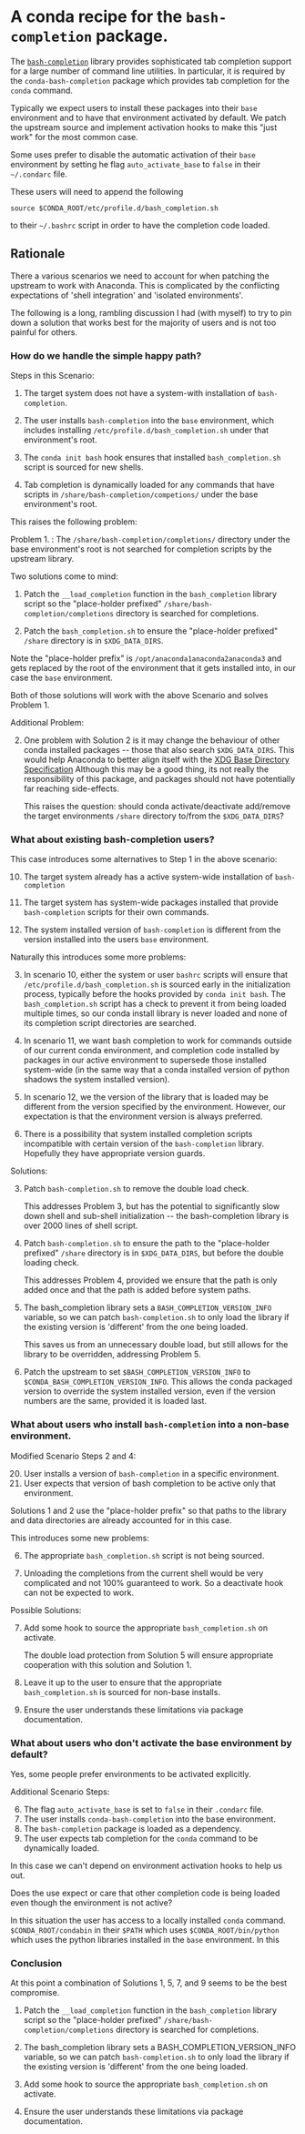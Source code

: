 # A conda recipe for the `bash-completion` package.

The [`bash-completion`][1] library provides sophisticated tab completion support for
a large number of command line utilities.  In particular, it is required by the
`conda-bash-completion` package which provides tab completion for the `conda` command.

Typically we expect users to install these packages into their `base` environment and to
have that environment activated by default.  We patch the upstream source and implement
activation hooks to make this "just work" for the most common case.

Some uses prefer to disable the automatic activation of their `base` environment by
setting he flag `auto_activate_base` to `false` in their `~/.condarc` file.

These users will need to append the following
```
source $CONDA_ROOT/etc/profile.d/bash_completion.sh
```
to their `~/.bashrc` script in order to have the completion code loaded.

## Rationale

There a various scenarios we need to account for when patching the upstream to work with
Anaconda.  This is complicated by the conflicting expectations of 'shell integration'
and 'isolated environments'. 

The following is a long, rambling discussion I had (with myself) to try to pin down
a solution that works best for the majority of users and is not too painful for others. 

### How do we handle the simple happy path?

Steps in this Scenario:

1. The target system does not have a system-with installation of `bash-completion`. 

2. The user installs `bash-completion` into the `base` environment, which includes
   installing `/etc/profile.d/bash_completion.sh` under that environment's root.

3. The `conda init bash` hook ensures that installed `bash_completion.sh` script is
   sourced for new shells.

4. Tab completion is dynamically loaded for any commands that have scripts in
   `/share/bash-completion/competions/` under the base environment's root.

This raises the following problem:

Problem 1.
: The `/share/bash-completion/completions/` directory under the base environment's root
is not searched for completion scripts by the upstream library.

Two solutions come to mind:

1. Patch the `__load_completion` function in the `bash_completion` library script so the
   "place-holder prefixed" `/share/bash-completion/completions` directory is searched
   for completions.

2. Patch the `bash_completion.sh` to ensure the "place-holder prefixed" `/share`
   directory is in `$XDG_DATA_DIRS`. 

Note the "place-holder prefix" is `/opt/anaconda1anaconda2anaconda3` and gets replaced
by the root of the environment that it gets installed into, in our case the `base`
environment.

Both of those solutions will work with the above Scenario and solves Problem 1. 

Additional Problem:
    
2. One problem with Solution 2 is it may change the behaviour of other conda installed
   packages -- those that also search `$XDG_DATA_DIRS`. This would help Anaconda to
   better align itself with the [XDG Base Directory Specification][2] Although this may
   be a good thing, its not really the responsibility of this package, and packages
   should not have potentially far reaching side-effects. 

   This raises the question: should conda activate/deactivate add/remove the target
   environments `/share` directory to/from the `$XDG_DATA_DIRS`?

### What about existing bash-completion users?

This case introduces some alternatives to Step 1 in the above scenario:

10. The target system already has a active system-wide installation of
    `bash-completion` 

11. The target system has system-wide packages installed that provide
    `bash-completion` scripts for their own commands.

12. The system installed version of `bash-completion` is different from the version
    installed into the users `base` environment. 

Naturally this introduces some more problems:

3. In scenario 10, either the system or user `bashrc` scripts will ensure that
   `/etc/profile.d/bash_completion.sh` is sourced early in the initialization
   process, typically before the hooks provided by `conda init bash`.  The
   `bash_completion.sh` script has a check to prevent it from being loaded multiple
   times, so our conda install library is never loaded and none of its completion
   script directories are searched.

4. In scenario 11, we want bash completion to work for commands outside of our
   current conda environment, and completion code installed by packages in our
   active environment to supersede those installed system-wide (in the same way
   that a conda installed version of python shadows the system installed version).

5. In scenario 12, we the version of the library that is loaded may be different
   from the version specified by the environment. However, our expectation is that
   the environment version is always preferred.   

6. There is a possibility that system installed completion scripts incompatible with
   certain version of the `bash-completion` library.  Hopefully they have
   appropriate version guards.

Solutions:

3. Patch `bash-completion.sh` to remove the double load check.

   This addresses Problem 3, but has the potential to significantly slow down shell
   and sub-shell initialization -- the bash-completion library is over 2000 lines of
   shell script.

4. Patch `bash-completion.sh` to ensure the path to the "place-holder prefixed"
   `/share` directory is in `$XDG_DATA_DIRS`, but before the double loading check.

   This addresses Problem 4, provided we ensure that the path is only added
   once and that the path is added before system paths.

5. The bash_completion library sets a `BASH_COMPLETION_VERSION_INFO` variable, so we
   can patch `bash-completion.sh` to only load the library if the existing version is
   'different' from the one being loaded.  

   This saves us from an unnecessary double load, but still allows for the library to
   be overridden, addressing Problem 5.

6. Patch the upstream to set `$BASH_COMPLETION_VERSION_INFO` to
   `$CONDA_BASH_COMPLETION_VERSION_INFO`.  This allows the conda packaged version to
   override the system installed version, even if the version numbers are the same,
   provided it is loaded last. 

### What about users who install `bash-completion` into a non-base environment.

Modified Scenario Steps 2 and 4:

20. User installs a version of `bash-completion` in a specific environment.
40. User expects that version of bash completion to be active only that environment.

Solutions 1 and 2 use the "place-holder prefix" so that paths to the library and data
directories are already accounted for in this case.

This introduces some new problems:

6. The appropriate `bash_completion.sh` script is not being sourced.

7. Unloading the completions from the current shell would be very complicated and
   not 100% guaranteed to work.  So a deactivate hook can not be expected to work.

Possible Solutions:

7. Add some hook to source the appropriate `bash_completion.sh` on activate.

   The double load protection from Solution 5 will ensure appropriate cooperation
   with this solution and Solution 1. 

8. Leave it up to the user to ensure that the appropriate `bash_completion.sh` is
   sourced for non-base installs.

9. Ensure the user understands these limitations via package documentation.

### What about users who don't activate the base environment by default?

Yes, some people prefer environments to be activated explicitly.

Additional Scenario Steps:

6. The flag `auto_activate_base` is set to `false` in their `.condarc` file.
7. The user installs `conda-bash-completion` into the base environment.
8. The `bash-completion` package is loaded as a dependency.
9. The user expects tab completion for the `conda` command to be dynamically loaded.

In this case we can't depend on environment activation hooks to help us out.

Does the use expect or care that other completion code is being loaded even though the
environment is not active? 

In this situation the user has access to a locally installed `conda` command.
`$CONDA_ROOT/condabin` in their `$PATH` which uses `$CONDA_ROOT/bin/python` which uses
the python libraries installed in the `base` environment.  In this 

### Conclusion

At this point a combination of Solutions 1, 5, 7, and 9 seems to be the best compromise.

1. Patch the `__load_completion` function in the `bash_completion` library script so the
   "place-holder prefixed" `/share/bash-completion/completions` directory is searched
   for completions.

5. The bash_completion library sets a BASH_COMPLETION_VERSION_INFO variable, so we can
   patch `bash-completion.sh` to only load the library if the existing version is
   'different' from the one being loaded.  

7. Add some hook to source the appropriate `bash_completion.sh` on activate.

9. Ensure the user understands these limitations via package documentation.

[1]: https://github.com/scop/bash-completion
[2]: https://specifications.freedesktop.org/basedir-spec/basedir-spec-latest.html
